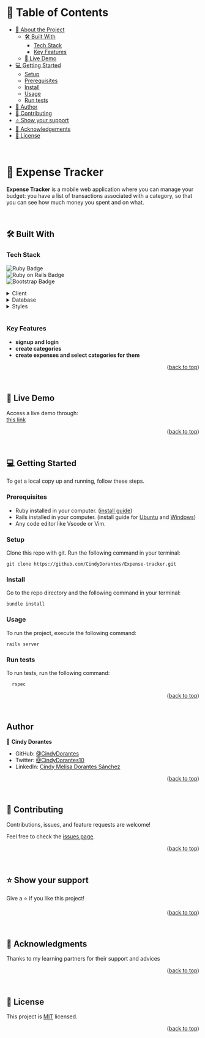 <a name="readme-top"></a>

# 📗 Table of Contents

- [📖 About the Project](#about-project)
  - [🛠 Built With](#built-with)
    - [Tech Stack](#tech-stack)
    - [Key Features](#key-features)
  - [🚀 Live Demo](#live-demo)
- [💻 Getting Started](#getting-started)
  - [Setup](#setup)
  - [Prerequisites](#prerequisites)
  - [Install](#install)
  - [Usage](#usage)
  - [Run tests](#run-tests)
- [👥 Author](#author)
- [🤝 Contributing](#contributing)
- [⭐️ Show your support](#support)
- [🙏 Acknowledgements](#acknowledgements)
- [📝 License](#license)

<br>

# 📖 Expense Tracker <a name="about-project"></a>

**Expense Tracker** is a mobile web application where you can manage your budget: you have a list of transactions associated with a category, so that you can see how much money you spent and on what.

<br>

## 🛠 Built With <a name="built-with"></a>

### Tech Stack <a name="tech-stack"></a>

<img alt="Ruby Badge" src="https://img.shields.io/badge/Ruby-CC342D?style=for-the-badge&logo=ruby&logoColor=white"><br>
<img alt="Ruby on Rails Badge" src="https://img.shields.io/badge/Ruby_on_Rails-CC0000?style=for-the-badge&logo=ruby-on-rails&logoColor=white"><br>
<img alt="Bootstrap Badge" src="https://img.shields.io/badge/Bootstrap-563D7C?style=for-the-badge&logo=bootstrap&logoColor=white"><br>

<details>
  <summary>Client</summary>
  <ul>
    <li><a href="https://rubyonrails.org/">Ruby on Rails</a></li>
  </ul>
</details>

<details>
<summary>Database</summary>
  <ul>
    <li><a href="https://www.postgresql.org/">PostgreSQL</a></li>
  </ul>
</details>

<details>
<summary>Styles</summary>
  <ul>
    <li><a href="https://getbootstrap.com/">Bootstrap</a></li>
  </ul>
</details>

<br>

### Key Features <a name="key-features"></a>

- **signup and login**
- **create categories**
- **create expenses and select categories for them**

<p align="right">(<a href="#readme-top">back to top</a>)</p>

<br>

## 🚀 Live Demo <a name="live-demo"></a>

Access a live demo through:
<br>
[this link](https://expense-tracker-m4g6.onrender.com)


<p align="right">(<a href="#readme-top">back to top</a>)</p>

<br>

## 💻 Getting Started <a name="getting-started"></a>

To get a local copy up and running, follow these steps.

### Prerequisites

- Ruby installed in your computer. ([install guide](https://github.com/microverseinc/curriculum-ruby/blob/main/simple-ruby/articles/ruby_installation_instructions.md))
- Rails installed in your computer. (install guide for [Ubuntu](https://gorails.com/setup/ubuntu/21.04) and [Windows](https://gorails.com/setup/windows/10))
- Any code editor like Vscode or Vim.

### Setup

Clone this repo with git. Run the following command in your terminal:
```
git clone https://github.com/CindyDorantes/Expense-tracker.git
```

### Install

Go to the repo directory and the following command in your terminal: 
```
bundle install
```

### Usage

To run the project, execute the following command:
```
rails server
```

### Run tests

To run tests, run the following command:

```
  rspec
```
<p align="right">(<a href="#readme-top">back to top</a>)</p>

<br>

## Author <a name="author"></a>

👤 **Cindy Dorantes**

- GitHub: [@CindyDorantes](https://github.com/CindyDorantes)
- Twitter: [@CindyDorantes10](https://twitter.com/CindyDorantes10)
- LinkedIn: [Cindy Melisa Dorantes Sánchez](https://www.linkedin.com/in/cindydorantessanchez/)

<p align="right">(<a href="#readme-top">back to top</a>)</p>

<br>

## 🤝 Contributing <a name="contributing"></a>

Contributions, issues, and feature requests are welcome!

Feel free to check the [issues page](../../issues/).

<p align="right">(<a href="#readme-top">back to top</a>)</p>

<br>

## ⭐️ Show your support <a name="support"></a>

Give a ⭐️ if you like this project!

<p align="right">(<a href="#readme-top">back to top</a>)</p>

<br>

## 🙏 Acknowledgments <a name="acknowledgements"></a>

Thanks to my learning partners for their support and advices

<p align="right">(<a href="#readme-top">back to top</a>)</p>

<br>

## 📝 License <a name="license"></a>

This project is [MIT](./MIT.md) licensed.

<p align="right">(<a href="#readme-top">back to top</a>)</p>
